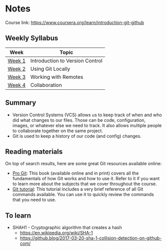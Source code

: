 # Notes
Course link: https://www.coursera.org/learn/introduction-git-github

## Weekly Syllabus
| Week        | Topic           | 
| ----------- |-------------| 
| [Week 1](./week_1)      | Introduction to Version Control | 
| [Week 2](./week_2)       | Using Git Locally      |  
| [Week 3](./week_3)       | Working with Remotes      |   
| [Week 4](./week_4)       | Collaboration |

## Summary
- Version Control Systems (VCS) allows us to keep track of when and who did what changes to our files. Those can be code, configuration, images, or whatever else we need to track. It also allows multiple people to collaborate together on the same project.
- Git is used to keep a history of our code (and config) changes.

## Reading materials

On top of search results, here are some great Git resources available online:
- [Pro Git](https://git-scm.com/book/en/v2): This book (available online and in print) covers all the fundamentals of how Git works and how to use it. Refer to it if you want to learn more about the subjects that we cover throughout the course.
- [Git tutorial](https://git-scm.com/docs/gittutorial): This tutorial includes a very brief reference of all Git commands available. You can use it to quickly review the commands that you need to use.


## To learn
- SHAH1 - Cryptographic algorithm that creates a hash
  - https://en.wikipedia.org/wiki/SHA-1
  - https://github.blog/2017-03-20-sha-1-collision-detection-on-github-com/